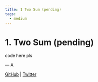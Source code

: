 ```yaml
---
title: 1 Two Sum (pending)
tags:
  - medium
---
```


# 1. Two Sum (pending)

code here pls

— A

[GitHub](https://github.com/athkdev) | [Twitter](https://twitter.com/athkdev)

